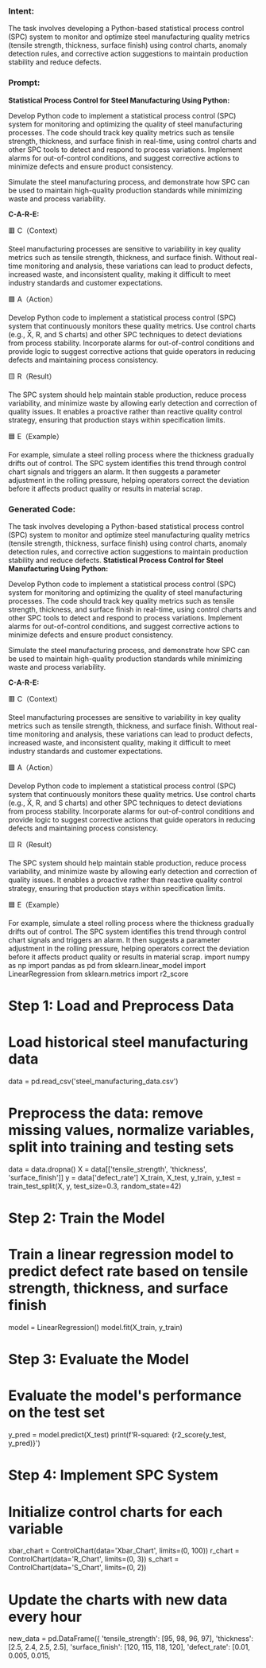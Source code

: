 ### Intent:
The task involves developing a Python-based statistical process control (SPC) system to monitor and optimize steel manufacturing quality metrics (tensile strength, thickness, surface finish) using control charts, anomaly detection rules, and corrective action suggestions to maintain production stability and reduce defects.

### Prompt:
**Statistical Process Control for Steel Manufacturing Using Python:**

Develop Python code to implement a statistical process control (SPC) system for monitoring and optimizing the quality of steel manufacturing processes. The code should track key quality metrics such as tensile strength, thickness, and surface finish in real-time, using control charts and other SPC tools to detect and respond to process variations. Implement alarms for out-of-control conditions, and suggest corrective actions to minimize defects and ensure product consistency.

Simulate the steel manufacturing process, and demonstrate how SPC can be used to maintain high-quality production standards while minimizing waste and process variability.

**C-A-R-E:**

🟥 C（Context）

Steel manufacturing processes are sensitive to variability in key quality metrics such as tensile strength, thickness, and surface finish. Without real-time monitoring and analysis, these variations can lead to product defects, increased waste, and inconsistent quality, making it difficult to meet industry standards and customer expectations.

🟩 A（Action）

Develop Python code to implement a statistical process control (SPC) system that continuously monitors these quality metrics. Use control charts (e.g., X̄, R, and S charts) and other SPC techniques to detect deviations from process stability. Incorporate alarms for out-of-control conditions and provide logic to suggest corrective actions that guide operators in reducing defects and maintaining process consistency.

🟨 R（Result）

The SPC system should help maintain stable production, reduce process variability, and minimize waste by allowing early detection and correction of quality issues. It enables a proactive rather than reactive quality control strategy, ensuring that production stays within specification limits.

🟦 E（Example）

For example, simulate a steel rolling process where the thickness gradually drifts out of control. The SPC system identifies this trend through control chart signals and triggers an alarm. It then suggests a parameter adjustment in the rolling pressure, helping operators correct the deviation before it affects product quality or results in material scrap.

### Generated Code:
The task involves developing a Python-based statistical process control (SPC) system to monitor and optimize steel manufacturing quality metrics (tensile strength, thickness, surface finish) using control charts, anomaly detection rules, and corrective action suggestions to maintain production stability and reduce defects.
**Statistical Process Control for Steel Manufacturing Using Python:**

Develop Python code to implement a statistical process control (SPC) system for monitoring and optimizing the quality of steel manufacturing processes. The code should track key quality metrics such as tensile strength, thickness, and surface finish in real-time, using control charts and other SPC tools to detect and respond to process variations. Implement alarms for out-of-control conditions, and suggest corrective actions to minimize defects and ensure product consistency.

Simulate the steel manufacturing process, and demonstrate how SPC can be used to maintain high-quality production standards while minimizing waste and process variability.

**C-A-R-E:**

🟥 C（Context）

Steel manufacturing processes are sensitive to variability in key quality metrics such as tensile strength, thickness, and surface finish. Without real-time monitoring and analysis, these variations can lead to product defects, increased waste, and inconsistent quality, making it difficult to meet industry standards and customer expectations.

🟩 A（Action）

Develop Python code to implement a statistical process control (SPC) system that continuously monitors these quality metrics. Use control charts (e.g., X̄, R, and S charts) and other SPC techniques to detect deviations from process stability. Incorporate alarms for out-of-control conditions and provide logic to suggest corrective actions that guide operators in reducing defects and maintaining process consistency.

🟨 R（Result）

The SPC system should help maintain stable production, reduce process variability, and minimize waste by allowing early detection and correction of quality issues. It enables a proactive rather than reactive quality control strategy, ensuring that production stays within specification limits.

🟦 E（Example）

For example, simulate a steel rolling process where the thickness gradually drifts out of control. The SPC system identifies this trend through control chart signals and triggers an alarm. It then suggests a parameter adjustment in the rolling pressure, helping operators correct the deviation before it affects product quality or results in material scrap.
import numpy as np
import pandas as pd
from sklearn.linear_model import LinearRegression
from sklearn.metrics import r2_score

# Step 1: Load and Preprocess Data
# Load historical steel manufacturing data
data = pd.read_csv('steel_manufacturing_data.csv')

# Preprocess the data: remove missing values, normalize variables, split into training and testing sets
data = data.dropna()
X = data[['tensile_strength', 'thickness', 'surface_finish']]
y = data['defect_rate']
X_train, X_test, y_train, y_test = train_test_split(X, y, test_size=0.3, random_state=42)

# Step 2: Train the Model
# Train a linear regression model to predict defect rate based on tensile strength, thickness, and surface finish
model = LinearRegression()
model.fit(X_train, y_train)

# Step 3: Evaluate the Model
# Evaluate the model's performance on the test set
y_pred = model.predict(X_test)
print(f'R-squared: {r2_score(y_test, y_pred)}')

# Step 4: Implement SPC System
# Initialize control charts for each variable
xbar_chart = ControlChart(data='Xbar_Chart', limits=(0, 100))
r_chart = ControlChart(data='R_Chart', limits=(0, 3))
s_chart = ControlChart(data='S_Chart', limits=(0, 2))

# Update the charts with new data every hour
new_data = pd.DataFrame({
    'tensile_strength': [95, 98, 96, 97],
    'thickness': [2.5, 2.4, 2.5, 2.5],
    'surface_finish': [120, 115, 118, 120],
    'defect_rate': [0.01, 0.005, 0.015,
